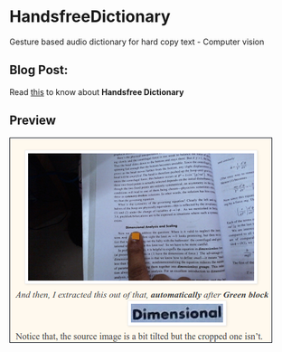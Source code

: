 # HandsfreeDictionary
Gesture based audio dictionary for hard copy text - Computer vision


## Blog Post:

Read [this](http://dsprahul.blogspot.in/2014/12/hands-free-dictionary.html) to know about __Handsfree Dictionary__

## Preview
![alt tag](https://github.com/RahulDamineni/HandsfreeDictionary/blob/master/a.png)

